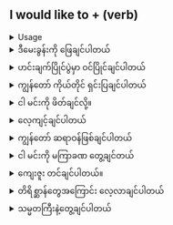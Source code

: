 ## I would like to + (verb)

<details>
<summary>Usage</summary>
ဒီစာကြောင်းက သင်ဘာလုပ်မယ်ဆိုတာကို တစ်ယောက်ယောက်ကို သိစေတယ်။ ၎င်းသည် ရုပ်ပိုင်းဆိုင်ရာ၊ စိတ်ပိုင်းဆိုင်ရာ သို့မဟုတ် နှုတ်ဖြင့် လုပ်ဆောင်မှုတစ်ခု ဖြစ်နိုင်သည်။
This sentence lets someone know what you would be interested in doing. This can be a physical, mental or verbal action.
</details>

<details>
<summary>ဒီမေးခွန်းကို ဖြေချင်ပါတယ်</summary>
"I would like to answer that question."

</details>
<details>
<summary>ဟင်းချက်ပြိုင်ပွဲမှာ ဝင်ပြိုင်ချင်ပါတယ်</summary>

"I would like to compete in a cooking contest."
</details>
<details>
<summary>ကျွန်တော် ကိုယ်တိုင် ရှင်းပြချင်ပါတယ်</summary>

"I would like to explain myself."
</details>
<details>
<summary>ငါ မင်းကို ဖိတ်ချင်လို့။</summary>

"I would like to invite you over."
</details>
<details>
<summary>လေ့ကျင့်ချင်ပါတယ်</summary>

"I would like to practice."
</details>
<details>
<summary>ကျွန်တော် ဆရာဝန်ဖြစ်ချင်ပါတယ်</summary>

"I would like to become a doctor."
</details>
<details>
<summary>ငါ မင်းကို မကြာခဏ တွေ့ချင်တယ်</summary>

"I would like to see you more often."
</details>
<details>
<summary>ကျေးဇူး တင်ချင်ပါတယ်။</summary>

"I would like to thank you."
</details>
<details>
<summary>တိရိစ္ဆာန်တွေအကြောင်း လေ့လာချင်ပါတယ်</summary>

"I would like to learn about animals."
</details>
<details>
<summary>သမ္မတကြီးနဲ့တွေ့ချင်ပါတယ်</summary>

"I would like to meet the President."
</details>